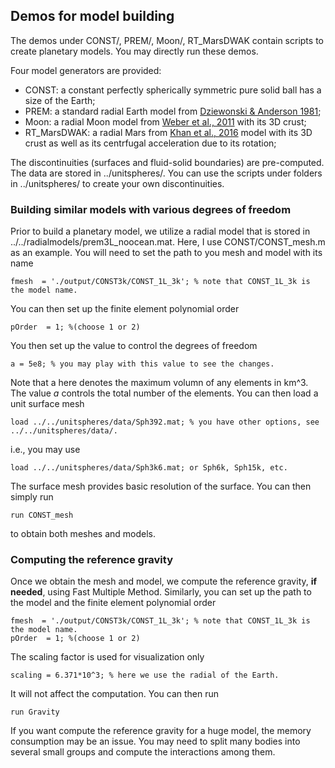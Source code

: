 ## Demos for model building
The demos under CONST/, PREM/, Moon/, RT_MarsDWAK contain scripts to create planetary models. You may directly run these demos. 

Four model generators are provided:
+ CONST: a constant perfectly spherically symmetric pure solid ball has a size of the Earth;
+ PREM: a standard radial Earth model from [Dziewonski & Anderson 1981](https://www.sciencedirect.com/science/article/pii/0031920181900467); 
+ Moon: a radial Moon model from [Weber et al., 2011](https://science.sciencemag.org/content/331/6015/309) with its 3D crust; 
+ RT_MarsDWAK: a radial Mars from [Khan et al., 2016](https://www.sciencedirect.com/science/article/pii/S0031920116300875) model with its 3D crust as well as its centrfugal acceleration due to its rotation; 

The discontinuities (surfaces and fluid-solid boundaries) are pre-computed. The data are stored in ../unitspheres/. You can use the scripts under folders in ../unitspheres/ to create your own discontinuities. 

### Building similar models with various degrees of freedom 
Prior to build a planetary model, we utilize a radial model that is stored in ../../radialmodels/prem3L_noocean.mat. 
Here, I use CONST/CONST_mesh.m as an example. You will need to set the path to you mesh and model with its name 
~~~
fmesh  = './output/CONST3k/CONST_1L_3k'; % note that CONST_1L_3k is the model name. 
~~~
You can then set up the finite element polynomial order 
~~~
pOrder  = 1; %(choose 1 or 2)
~~~
You then set up the value to control the degrees of freedom 
~~~
a = 5e8; % you may play with this value to see the changes. 
~~~
Note that a here denotes the maximum volumn of any elements in km^3. The value _a_ controls the total number of the elements. 
You can then load a unit surface mesh 
~~~
load ../../unitspheres/data/Sph392.mat; % you have other options, see ../../unitspheres/data/. 
~~~
i.e., you may use 
~~~
load ../../unitspheres/data/Sph3k6.mat; or Sph6k, Sph15k, etc.  
~~~
The surface mesh provides basic resolution of the surface. You can then simply run 
~~~
run CONST_mesh
~~~
to obtain both meshes and models. 

### Computing the reference gravity 
Once we obtain the mesh and model, we compute the reference gravity, **if needed**, using Fast Multiple Method. 
Similarly, you can set up the path to the model and the finite element polynomial order 
~~~
fmesh  = './output/CONST3k/CONST_1L_3k'; % note that CONST_1L_3k is the model name. 
pOrder  = 1; %(choose 1 or 2)
~~~
The scaling factor is used for visualization only 
~~~
scaling = 6.371*10^3; % here we use the radial of the Earth. 
~~~
It will not affect the computation. You can then run 
~~~
run Gravity
~~~
If you want compute the reference gravity for a huge model, the memory consumption may be an issue. 
You may need to split many bodies into several small groups and compute the interactions among them. 

